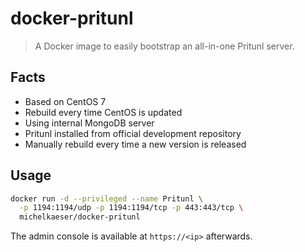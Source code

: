 # docker-pritunl

> A Docker image to easily bootstrap an all-in-one Pritunl server.

## Facts

- Based on CentOS 7
- Rebuild every time CentOS is updated
- Using internal MongoDB server
- Pritunl installed from official development repository
- Manually rebuild every time a new version is released

## Usage

```bash
docker run -d --privileged --name Pritunl \
  -p 1194:1194/udp -p 1194:1194/tcp -p 443:443/tcp \
  michelkaeser/docker-pritunl
```

The admin console is available at `https://<ip>` afterwards.

